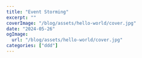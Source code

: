 ```yaml
---
title: "Event Storming"
excerpt: ""
coverImage: "/blog/assets/hello-world/cover.jpg"
date: "2024-05-26"
ogImage:
  url: "/blog/assets/hello-world/cover.jpg"
categories: ["ddd"]
---
```




